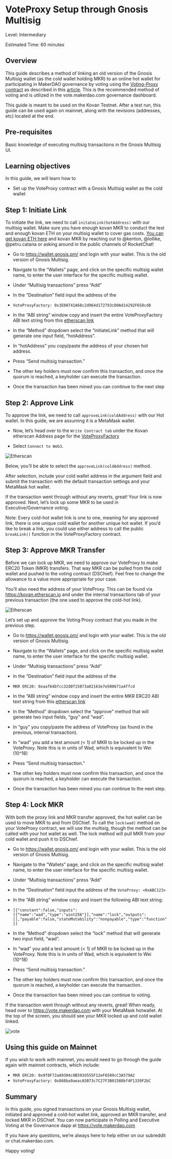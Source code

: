 # VoteProxy Setup through Gnosis Multisig

Level: Intermediary

Estimated Time: 60 minutes

## Overview
This guide describes a method of linking an old version of the Gnosis Multisig wallet (as the cold wallet holding MKR) to an online hot wallet for participating in MakerDAO governance by voting using the [Voting-Proxy contract](https://github.com/makerdao/vote-proxy) as described in this [article](https://blog.makerdao.com/the-makerdao-voting-proxy-contract/). This is the recommended method of voting and is utilized in the vote.makerdao.com governance dashboard.

This guide is meant to be used on the Kovan Testnet. After a test run, this guide can be used again on mainnet, along with the revisions (addresses, etc) located at the end.

## Pre-requisites

Basic knowledge of executing multisig transactions in the Gnosis Multisig UI.

## Learning objectives
In this guide, we will learn how to
* Set up the VoteProxy contract with a Gnosis Multisig wallet as the cold wallet

## Step 1: Initiate Link
To initiate the link, we need to call `initateLink(hotAddress)` with our multisig wallet. Make sure you have enough kovan MKR to conduct the test and enough kovan ETH on your multisig wallet to cover gas costs. [You can get kovan ETH here](https://github.com/kovan-testnet/faucet) and kovan MKR by reaching out to @kenton, @lollike, @petru.catana or asking around in the public channels of RocketChat!

* Go to https://wallet.gnosis.pm/ and login with your wallet. This is the old version of Gnosis Multisig.

* Navigate to the “Wallets” page, and click on the specific multisig wallet name, to enter the user interface for the specific multisig wallet.

* Under “Multisig transactions” press “Add”

* In the “Destination” field input the address of the
 * `VoteProxyFactory: 0x3E08741A68c2d964d172793cD0Ad14292F658cd8`

 
* In the “ABI string” window copy and insert the entire VoteProxyFactory ABI text string from this [etherscan link](http://api-kovan.etherscan.io/api?module=contract&action=getabi&address=0x3e08741a68c2d964d172793cd0ad14292f658cd8&format=raw)

* In the “Method” dropdown select the “initiateLink” method that will generate one input field, “hotAddress”.

* In “hotAddress” you copy/paste the address of your chosen hot address.

* Press “Send multisig transaction.”

* The other key holders must now confirm this transaction, and once the quorum is reached, a keyholder can execute the transaction.

* Once the transaction has been mined you can continue to the next step


## Step 2: Approve Link
To approve the link, we need to call `approveLink(coldAddress)` with our Hot wallet. In this guide, we are assuming it is a MetaMask wallet.

* Now, let’s head over to the `Write Contract tab` under the Kovan etherscan Address page for the [VoteProxyFactory](https://kovan.etherscan.io/address/0x3e08741a68c2d964d172793cd0ad14292f658cd8#writeContract)

* Select `Connect to Web3`.

![Etherscan](./pictures/proxyFactory.png)


Below, you’ll be able to select the `approveLink(coldAddress)` method.

After selection, include your cold wallet address in the argument field and submit the transaction with the default transaction settings and your MetaMask hot wallet.

If the transaction went through without any reverts, great! Your link is now approved. Next, let’s lock up some MKR to be used in Executive/Governance voting.

Note: Every cold-hot wallet link is one to one, meaning for any approved link, there is one unique cold wallet for another unique hot wallet. If you’d like to break a link, you could use either address to call the public `breakLink()` function in the VoteProxyFactory contract.

## Step 3: Approve MKR Transfer

Before we can lock up MKR, we need to approve our VoteProxy to make ERC20 Token (MKR) transfers. That way MKR can be pulled from the cold wallet and pushed to the voting contract (DSChief). Feel free to change the allowance to a value more appropriate for your case.

You’ll also need the address of your VoteProxy. This can be found via https://kovan.etherscan.io and under the internal transactions tab of your previous transaction (the one used to approve the cold-hot link).

![Etherscan](./pictures/proxycontract.png)

Let’s set up and approve the Voting Proxy contract that you made in the previous step.

* Go to https://wallet.gnosis.pm/ and login with your wallet. This is the old version of Gnosis Multisig.

* Navigate to the “Wallets” page, and click on the specific multisig wallet name, to enter the user interface for the specific multisig wallet.

* Under “Multisig transactions” press “Add”

* In the “Destination” field input the address of the
 * `MKR ERC20: 0xaaf64bfcc32d0f15873a02163e7e500671a4ffcd`


* In the “ABI string” window copy and insert the entire MKR ERC20 ABI text string from this [etherscan link](http://api-kovan.etherscan.io/api?module=contract&action=getabi&address=0xaaf64bfcc32d0f15873a02163e7e500671a4ffcd&format=raw)

* In the “Method” dropdown select the “approve” method that will generate two input fields, “guy” and “wad”.

* In “guy” you copy/paste the address of VoteProxy (as found in the previous, internal transaction).

* In “wad” you add a test amount (< 1) of MKR to be locked up in the VoteProxy. Note this is in units of Wad, which is equivalent to Wei (10^18)

* Press “Send multisig transaction.”

* The other key holders must now confirm this transaction, and once the quorum is reached, a keyholder can execute the transaction.

* Once the transaction has been mined you can continue to the next step.

## Step 4: Lock MKR
With both the proxy link and MKR transfer approved, the hot wallet can be used to move MKR to and from DSChief. To call the `lock(wad)` method on your VoteProxy contract, we will use the multisig, though the method can be called with your hot wallet as well. The lock method will pull MKR from your cold wallet and push it to DSChief.

* Go to https://wallet.gnosis.pm/ and login with your wallet. This is the old version of Gnosis Multisig.

* Navigate to the “Wallets” page, and click on the specific multisig wallet name, to enter the user interface for the specific multisig wallet.

* Under “Multisig transactions” press “Add”

* In the “Destination” field input the address of the
`VoteProxy: <0xABC123>`

* In the “ABI string” window copy and insert the following ABI text string:
 * `[{"constant":false,"inputs":[{"name":"wad","type":"uint256"}],"name":"lock","outputs":[],"payable":false,"stateMutability":"nonpayable","type":"function"}]`


* In the “Method” dropdown select the “lock” method that will generate two input field, “wad”.

* In “wad” you add a test amount (< 1) of MKR to be locked up in the VoteProxy. Note this is in units of Wad, which is equivalent to Wei (10^18)

* Press “Send multisig transaction.”

* The other key holders must now confirm this transaction, and once the quorum is reached, a keyholder can execute the transaction.

* Once the transaction has been mined you can continue to voting.

If the transaction went through without any reverts, great!
When ready, head over to https://vote.makerdao.com with your MetaMask hotwallet. At the top of the screen, you should see your MKR locked up and cold wallet linked.

![vote](./pictures/voteFront.png)


## Using this guide on Mainnet
If you wish to work with mainnet, you would need to go through the guide again with mainnet contracts, which include:
 * `MKR ERC20: 0x9f8F72aA9304c8B593d555F12eF6589cC3A579A2`
 * `VoteProxyFactory: 0x868ba9aeacA5B73c7C27F3B01588bf4F1339F2bC`

## Summary
In this guide, you signed transactions on your Gnosis Multisig wallet, initiated and approved a cold-hot wallet link, approved an MKR transfer, and locked MKR in DSChief. You can now participate in Polling and Executive Voting at the Governance dapp at https://vote.makerdao.com

If you have any questions, we’re always here to help either on our subreddit or chat.makerdao.com.

Happy voting!

